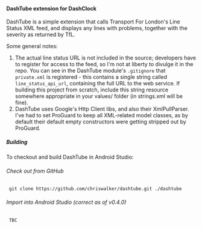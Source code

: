 #### DashTube extension for DashClock

DashTube is a simple extension that calls Transport For London's Line Status XML feed, and displays any lines with problems, together
with the severity as returned by TfL.

Some general notes:

1. The actual line status URL is not included in the source; developers have to register for access to the feed, so I'm not at liberty
    to divulge it in the repo. You can see in the DashTube module's `.gitignore` that `private.xml` is registered - this contains a single string called
    `line_status_api_url`, containing the full URL to the web service. If building this project from scratch, include this string resource somewhere
    appropriate in your values/ folder (in strings.xml will be fine).
2. DashTube uses Google's Http Client libs, and also their XmlPullParser. I've had to set ProGuard to keep all XML-related model classes, as by default
    their default empty constructors were getting stripped out by ProGuard.

##### Building

To checkout and build DashTube in Android Studio:

###### Check out from GitHub

     git clone https://github.com/chriswalker/dashtube.git ./dashtube

###### Import into Android Studio (correct as of v0.4.0)

     TBC
